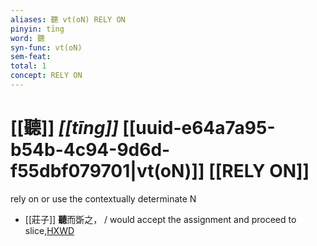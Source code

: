 ```yaml
---
aliases: 聽 vt(oN) RELY ON
pinyin: tīng
word: 聽
syn-func: vt(oN)
sem-feat: 
total: 1
concept: RELY ON 
---
```

# [[聽]] *[[tīng]]*  [[uuid-e64a7a95-b54b-4c94-9d6d-f55dbf079701|vt(oN)]] [[RELY ON]]
rely on or use the contextually determinate N
 - [[莊子]] **聽**而斲之， / would accept the assignment and proceed to slice,[HXWD](https://hxwd.org/textview.html?location=KR5c0126_tls_024-13a.8)